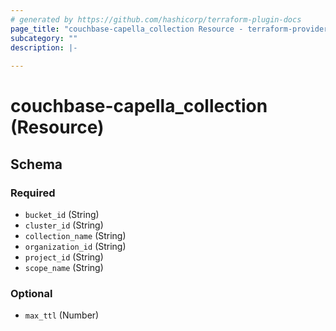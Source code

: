 ```yaml
---
# generated by https://github.com/hashicorp/terraform-plugin-docs
page_title: "couchbase-capella_collection Resource - terraform-provider-couchbase-capella"
subcategory: ""
description: |-
  
---
```


# couchbase-capella_collection (Resource)





<!-- schema generated by tfplugindocs -->
## Schema

### Required

- `bucket_id` (String)
- `cluster_id` (String)
- `collection_name` (String)
- `organization_id` (String)
- `project_id` (String)
- `scope_name` (String)

### Optional

- `max_ttl` (Number)

